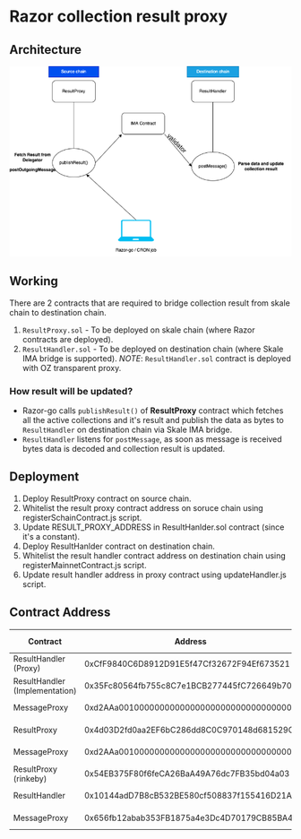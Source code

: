 # Razor collection result proxy

## Architecture

![Architecture Diagram](/IMA-arch.png)

## Working

There are 2 contracts that are required to bridge collection result from skale chain to destination chain.

1. `ResultProxy.sol` - To be deployed on skale chain (where Razor contracts are deployed).
2. `ResultHandler.sol` - To be deployed on destination chain (where Skale IMA bridge is supported).
   _NOTE_: `ResultHandler.sol` contract is deployed with OZ transparent proxy.

### How result will be updated?

- Razor-go calls `publishResult()` of **ResultProxy** contract which fetches all the active collections and it's result and publish the data as bytes to `ResultHandler` on destination chain via Skale IMA bridge.
- `ResultHandler` listens for `postMessage`, as soon as message is received bytes data is decoded and collection result is updated.

## Deployment

1. Deploy ResultProxy contract on source chain.
2. Whitelist the result proxy contract address on soruce chain using registerSchainContract.js script.
3. Update RESULT_PROXY_ADDRESS in ResultHanlder.sol contract (since it's a constant).
4. Deploy ResultHanlder contract on destination chain.
5. Whitelist the result handler contract address on destination chain using registerMainnetContract.js script.
6. Update result handler address in proxy contract using updateHandler.js script.

## Contract Address

| Contract                       | Address                                    | Chain Name        |
| ------------------------------ | ------------------------------------------ | ----------------- |
| ResultHandler (Proxy)          | 0xCfF9840C6D8912D91E5f47Cf32672F94Ef673521 | attractive-merope |
| ResultHandler (Implementation) | 0x35Fc80564fb755c8C7e1BCB277445fC726649b70 | attractive-merope |
| MessageProxy                   | 0xd2AAa00100000000000000000000000000000000 | attractive-merope |
| ResultProxy                    | 0x4d03D2fd0aa2EF6bC286dd8C0C970148d681529C | whispering-turais |
| MessageProxy                   | 0xd2AAa00100000000000000000000000000000000 | whispering-turais |
| ResultProxy (rinkeby)          | 0x54EB375F80f6feCA26BaA49A76dc7FB35bd04a03 | whispering-turais |
| ResultHandler                  | 0x10144adD7B8cB532BE580cf508837f155416D21A | Mainnet (rinkeby) |
| MessageProxy                   | 0x656fb12abab353FB1875a4e3Dc4D70179CB85BA4 | Mainnet (rinkeby) |
